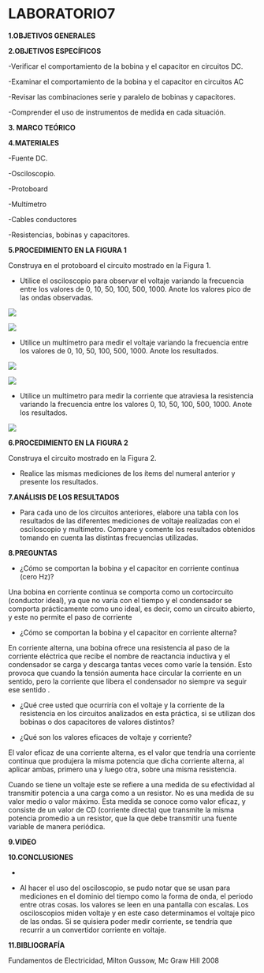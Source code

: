 # LABORATORIO7

**1.OBJETIVOS GENERALES**

**2.OBJETIVOS ESPECÍFICOS**

-Verificar el comportamiento de la bobina y el capacitor en circuitos DC.

-Examinar el comportamiento de la bobina y el capacitor en circuitos AC

-Revisar las combinaciones serie y paralelo de bobinas y capacitores.

-Comprender el uso de instrumentos de medida en cada situación.

**3. MARCO TEÓRICO**

**4.MATERIALES**

-Fuente DC.

-Osciloscopio.

-Protoboard

-Multímetro

-Cables conductores

-Resistencias, bobinas y capacitores.

**5.PROCEDIMIENTO EN LA FIGURA 1**

Construya en el protoboard el circuito mostrado en la Figura 1.

- Utilice el osciloscopio para observar el voltaje variando la frecuencia entre los valores de 0, 10, 50, 100, 500, 1000. Anote los valores pico de las ondas observadas.

![](https://user-images.githubusercontent.com/84998013/131280341-e0aeb161-d02f-4223-b93f-c0f4284fbe64.png)

![](https://user-images.githubusercontent.com/84998013/131280689-86bd6834-2816-4f3b-bcd8-91db835fcac2.png)

- Utilice un multímetro para medir el voltaje variando la frecuencia entre los valores de 0, 10, 50, 100, 500, 1000. Anote los resultados.

![](https://user-images.githubusercontent.com/84998013/131280495-ba0db69f-7b58-49a5-bbef-a88b139824d7.png)

![](https://user-images.githubusercontent.com/84998013/131280793-0cdd391a-a540-4467-9621-93deca8befec.png)

- Utilice un multímetro para medir la corriente que atraviesa la resistencia variando la frecuencia entre los valores 0, 10, 50, 100, 500, 1000. Anote los resultados.

![](https://user-images.githubusercontent.com/84998013/131282241-30961029-ddfe-449d-a361-63e184500a98.png)

**6.PROCEDIMIENTO EN LA FIGURA 2**

Construya el circuito mostrado en la Figura 2.

- Realice las mismas mediciones de los ítems del numeral anterior y presente los  resultados.


**7.ANÁLISIS DE LOS RESULTADOS**

- Para cada uno de los circuitos anteriores, elabore una tabla con los resultados de las diferentes mediciones de voltaje realizadas con el osciloscopio y multímetro. Compare y comente los resultados obtenidos tomando en cuenta las distintas frecuencias  utilizadas.


**8.PREGUNTAS**

- ¿Cómo se comportan la bobina y el capacitor en corriente continua (cero Hz)?


Una bobina en corriente continua se comporta como un cortocircuito (conductor ideal), ya que no varía con el tiempo y el condensador se comporta prácticamente como uno ideal, es decir, como un circuito abierto, y este no permite el paso de corriente


- ¿Cómo se comportan la bobina y el capacitor en corriente alterna?

En corriente alterna, una bobina ofrece una resistencia al paso de la corriente eléctrica que recibe el nombre de reactancia inductiva y el condensador se carga y descarga tantas veces como varíe la tensión. Esto provoca que cuando la tensión aumenta hace circular la corriente en un sentido, pero la corriente que libera el condensador no siempre va seguir ese sentido .

- ¿Qué cree usted que ocurriría con el voltaje y la corriente de la resistencia en los circuitos analizados en esta práctica, si se utilizan dos bobinas o dos capacitores de valores  distintos?



- ¿Qué son los valores eficaces de voltaje y corriente?

El valor eficaz de una corriente alterna, es el valor que tendría una corriente continua que produjera la misma potencia que dicha corriente alterna, al aplicar ambas, primero una y luego otra, sobre una misma resistencia.

Cuando se tiene un voltaje este se refiere a una medida de su efectividad al transmitir potencia a una carga como a un resistor. No es una medida de su valor medio o valor máximo. Esta medida se conoce como valor eficaz, y consiste de un valor de CD (corriente directa) que transmite la misma potencia promedio a un resistor, que la que debe transmitir una fuente variable de manera periódica.


**9.VIDEO**

**10.CONCLUSIONES**

-

- Al hacer el uso del osciloscopio, se pudo notar que se usan para mediciones en el dominio del tiempo como la forma de onda, el periodo entre otras cosas. los valores se leen en una pantalla con escalas. Los osciloscopios miden voltaje y en este caso determinamos el voltaje pico de las ondas. Si se quisiera poder medir corriente, se tendría que recurrir a un convertidor corriente en voltaje.

**11.BIBLIOGRAFÍA**

Fundamentos de Electricidad, Milton Gussow, Mc Graw Hill 2008


















